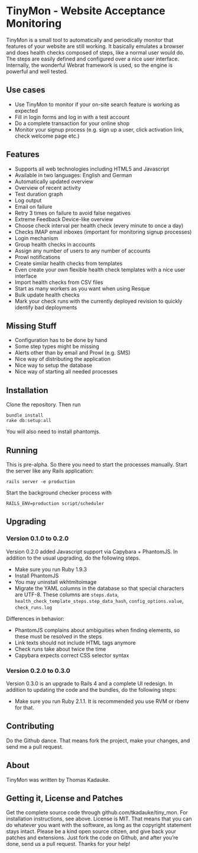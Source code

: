 # TinyMon - Website Acceptance Monitoring

TinyMon is a small tool to automatically and periodically monitor that features of your website are still working. It basically emulates a browser and does health checks composed of steps, like a normal user would do. The steps are easily defined and configured over a nice user interface. Internally, the wonderful Webrat framework is used, so the engine is powerful and well tested.

## Use cases

- Use TinyMon to monitor if your on-site search feature is working as expected
- Fill in login forms and log in with a test account
- Do a complete transaction for your online shop
- Monitor your signup process (e.g. sign up a user, click activation link, check welcome page etc.)

## Features

- Supports all web technologies including HTML5 and Javascript
- Available in two languages: English and German
- Automatically updated overview
- Overview of recent activity
- Test duration graph
- Log output
- Email on failure
- Retry 3 times on failure to avoid false negatives
- Extreme Feedback Device-like overview
- Choose check interval per health check (every minute to once a day)
- Checks IMAP email inboxes (important for monitoring signup processes)
- Login mechanism
- Group health checks in accounts
- Assign any number of users to any number of accounts
- Prowl notifications
- Create similar health checks from templates
- Even create your own flexible health check templates with a nice user interface
- Import health checks from CSV files
- Start as many workers as you want when using Resque
- Bulk update health checks
- Mark your check runs with the currently deployed revision to quickly identify bad deployments

## Missing Stuff

- Configuration has to be done by hand
- Some step types might be missing
- Alerts other than by email and Prowl (e.g. SMS)
- Nice way of distributing the application
- Nice way to setup the database
- Nice way of starting all needed processes

## Installation

Clone the repository. Then run

```
bundle install
rake db:setup:all
```

You will also need to install phantomjs.

## Running

This is pre-alpha. So there you need to start the processes manually. Start the server like any Rails application:

```
rails server -e production
```

Start the background checker process with

```
RAILS_ENV=production script/scheduler
```

## Upgrading

### Version 0.1.0 to 0.2.0

Version 0.2.0 added Javascript support via Capybara + PhantomJS. In addition to the usual upgrading, do the following steps.

- Make sure you run Ruby 1.9.3
- Install PhantomJS
- You may uninstall wkhtmltoimage
- Migrate the YAML columns in the database so that special characters are UTF-8. These columns are `steps.data`, `health_check_template_steps.step_data_hash`, `config_options.value`, `check_runs.log`

Differences in behavior:

- PhantomJS complains about ambiguities when finding elements, so these must be resolved in the steps
- Link texts should not include HTML tags anymore
- Check runs take about twice the time
- Capybara expects correct CSS selector syntax

### Version 0.2.0 to 0.3.0

Version 0.3.0 is an upgrade to Rails 4 and a complete UI redesign. In addition to updating the code and the bundles, do the following steps:

- Make sure you run Ruby 2.1.1. It is recommended you use RVM or rbenv for that.

## Contributing

Do the Github dance. That means fork the project, make your changes, and send me a pull request.

## About

TinyMon was written by Thomas Kadauke.

## Getting it, License and Patches

Get the complete source code through github.com/tkadauke/tiny_mon. For installation instructions, see above. License is MIT. That means that you can do whatever you want with the software, as long as the copyright statement stays intact. Please be a kind open source citizen, and give back your patches and extensions. Just fork the code on Github, and after you’re done, send us a pull request. Thanks for your help!
 
